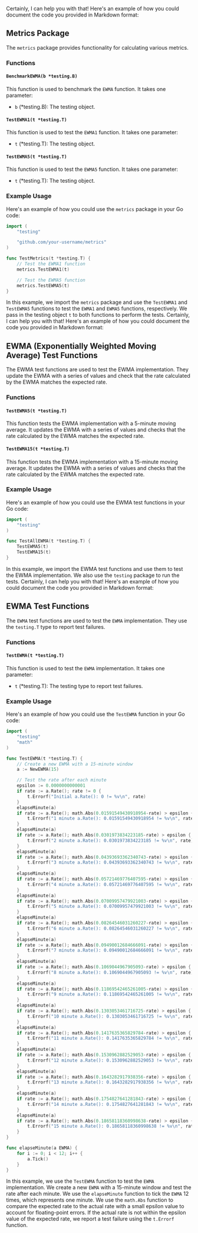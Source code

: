 Certainly, I can help you with that! Here's an example of how you could document the code you provided in Markdown format:

## Metrics Package

The `metrics` package provides functionality for calculating various metrics.

### Functions

#### `BenchmarkEWMA(b *testing.B)`

This function is used to benchmark the `EWMA` function. It takes one parameter:

- `b` (*testing.B): The testing object.

#### `TestEWMA1(t *testing.T)`

This function is used to test the `EWMA1` function. It takes one parameter:

- `t` (*testing.T): The testing object.

#### `TestEWMA5(t *testing.T)`

This function is used to test the `EWMA5` function. It takes one parameter:

- `t` (*testing.T): The testing object.

### Example Usage

Here's an example of how you could use the `metrics` package in your Go code:

```go
import (
    "testing"

    "github.com/your-username/metrics"
)

func TestMetrics(t *testing.T) {
    // Test the EWMA1 function
    metrics.TestEWMA1(t)

    // Test the EWMA5 function
    metrics.TestEWMA5(t)
}
```

In this example, we import the `metrics` package and use the `TestEWMA1` and `TestEWMA5` functions to test the `EWMA1` and `EWMA5` functions, respectively. We pass in the testing object `t` to both functions to perform the tests. Certainly, I can help you with that! Here's an example of how you could document the code you provided in Markdown format:

## EWMA (Exponentially Weighted Moving Average) Test Functions

The EWMA test functions are used to test the EWMA implementation. They update the EWMA with a series of values and check that the rate calculated by the EWMA matches the expected rate.

### Functions

#### `TestEWMA5(t *testing.T)`

This function tests the EWMA implementation with a 5-minute moving average. It updates the EWMA with a series of values and checks that the rate calculated by the EWMA matches the expected rate.

#### `TestEWMA15(t *testing.T)`

This function tests the EWMA implementation with a 15-minute moving average. It updates the EWMA with a series of values and checks that the rate calculated by the EWMA matches the expected rate.

### Example Usage

Here's an example of how you could use the EWMA test functions in your Go code:

```go
import (
    "testing"
)

func TestAllEWMA(t *testing.T) {
    TestEWMA5(t)
    TestEWMA15(t)
}
```

In this example, we import the EWMA test functions and use them to test the EWMA implementation. We also use the `testing` package to run the tests. Certainly, I can help you with that! Here's an example of how you could document the code you provided in Markdown format:

## EWMA Test Functions

The `EWMA` test functions are used to test the `EWMA` implementation. They use the `testing.T` type to report test failures.

### Functions

#### `TestEWMA(t *testing.T)`

This function is used to test the `EWMA` implementation. It takes one parameter:

- `t` (*testing.T): The testing type to report test failures.

### Example Usage

Here's an example of how you could use the `TestEWMA` function in your Go code:

```go
import (
    "testing"
    "math"
)

func TestEWMA(t *testing.T) {
    // Create a new EWMA with a 15-minute window
    a := NewEWMA(15)

    // Test the rate after each minute
    epsilon := 0.0000000000001
    if rate := a.Rate(); rate != 0 {
        t.Errorf("Initial a.Rate(): 0 != %v\n", rate)
    }
    elapseMinute(a)
    if rate := a.Rate(); math.Abs(0.01591549430918954-rate) > epsilon {
        t.Errorf("1 minute a.Rate(): 0.01591549430918954 != %v\n", rate)
    }
    elapseMinute(a)
    if rate := a.Rate(); math.Abs(0.0301973834223185-rate) > epsilon {
        t.Errorf("2 minute a.Rate(): 0.0301973834223185 != %v\n", rate)
    }
    elapseMinute(a)
    if rate := a.Rate(); math.Abs(0.04393693362340743-rate) > epsilon {
        t.Errorf("3 minute a.Rate(): 0.04393693362340743 != %v\n", rate)
    }
    elapseMinute(a)
    if rate := a.Rate(); math.Abs(0.05721469776407595-rate) > epsilon {
        t.Errorf("4 minute a.Rate(): 0.05721469776407595 != %v\n", rate)
    }
    elapseMinute(a)
    if rate := a.Rate(); math.Abs(0.07009957479921003-rate) > epsilon {
        t.Errorf("5 minute a.Rate(): 0.07009957479921003 != %v\n", rate)
    }
    elapseMinute(a)
    if rate := a.Rate(); math.Abs(0.08264546031260227-rate) > epsilon {
        t.Errorf("6 minute a.Rate(): 0.08264546031260227 != %v\n", rate)
    }
    elapseMinute(a)
    if rate := a.Rate(); math.Abs(0.09490012684666091-rate) > epsilon {
        t.Errorf("7 minute a.Rate(): 0.09490012684666091 != %v\n", rate)
    }
    elapseMinute(a)
    if rate := a.Rate(); math.Abs(0.1069044967905093-rate) > epsilon {
        t.Errorf("8 minute a.Rate(): 0.1069044967905093 != %v\n", rate)
    }
    elapseMinute(a)
    if rate := a.Rate(); math.Abs(0.11869542465261005-rate) > epsilon {
        t.Errorf("9 minute a.Rate(): 0.11869542465261005 != %v\n", rate)
    }
    elapseMinute(a)
    if rate := a.Rate(); math.Abs(0.1303053461716725-rate) > epsilon {
        t.Errorf("10 minute a.Rate(): 0.1303053461716725 != %v\n", rate)
    }
    elapseMinute(a)
    if rate := a.Rate(); math.Abs(0.1417635365829784-rate) > epsilon {
        t.Errorf("11 minute a.Rate(): 0.1417635365829784 != %v\n", rate)
    }
    elapseMinute(a)
    if rate := a.Rate(); math.Abs(0.1530962882529053-rate) > epsilon {
        t.Errorf("12 minute a.Rate(): 0.1530962882529053 != %v\n", rate)
    }
    elapseMinute(a)
    if rate := a.Rate(); math.Abs(0.1643282917938356-rate) > epsilon {
        t.Errorf("13 minute a.Rate(): 0.1643282917938356 != %v\n", rate)
    }
    elapseMinute(a)
    if rate := a.Rate(); math.Abs(0.1754827641281843-rate) > epsilon {
        t.Errorf("14 minute a.Rate(): 0.1754827641281843 != %v\n", rate)
    }
    elapseMinute(a)
    if rate := a.Rate(); math.Abs(0.18658118360998638-rate) > epsilon {
        t.Errorf("15 minute a.Rate(): 0.18658118360998638 != %v\n", rate)
    }
}

func elapseMinute(a EWMA) {
    for i := 0; i < 12; i++ {
        a.Tick()
    }
}
```

In this example, we use the `TestEWMA` function to test the `EWMA` implementation. We create a new `EWMA` with a 15-minute window and test the rate after each minute. We use the `elapseMinute` function to tick the `EWMA` 12 times, which represents one minute. We use the `math.Abs` function to compare the expected rate to the actual rate with a small epsilon value to account for floating-point errors. If the actual rate is not within the epsilon value of the expected rate, we report a test failure using the `t.Errorf` function.